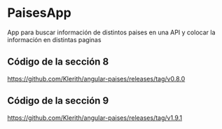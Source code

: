 # PaisesApp

App para buscar información de distintos paises en una API y colocar la información en distintas paginas

## Código de la sección 8

<https://github.com/Klerith/angular-paises/releases/tag/v0.8.0>

## Código de la sección 9

<https://github.com/Klerith/angular-paises/releases/tag/v1.9.1>
